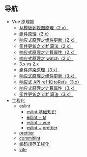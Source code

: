 ## 导航

- Vue 原理篇
  - [从模版到视图原理（2.x）](https://returnmaize.github.io/blog/vue/template-to-dom-2.x.html)
  - [组件原理（2.x）](https://returnmaize.github.io/blog/vue/component-2.x.html)
  - [响应式原理之组件更新（2.x）](https://returnmaize.github.io/blog/vue/reactive-component-update.html)
  - [组件更新之 diff 算法（2.x）](https://returnmaize.github.io/blog/vue/reactive-diff.html)
  - [响应式原理之计算属性（2.x）](https://returnmaize.github.io/blog/vue/reactive-computed.html)
  - [响应式原理之 watch（2.x）](https://returnmaize.github.io/blog/vue/reactive-watch.html)
  - [3.x vs 2.x](https://returnmaize.github.io/blog/vue/2.x-to-3.x-optimize.html)
  - [组件渲染原理（3.x）](https://returnmaize.github.io/blog/vue/template-to-dom-3.x.html)
  - [响应式原理之组件更新（3.x）](https://returnmaize.github.io/blog/vue/reactive-component-update-3.x.html)
  - [响应式 API ref 和 toRefs（3.x）](https://returnmaize.github.io/blog/vue/reactive-api.html)
  - [响应式原理之计算属性（3.x）](https://returnmaize.github.io/blog/vue/reactive-computed-3.x.html)
  - [组件更新之 diff 算法（3.x）](https://returnmaize.github.io/blog/vue/component-update-diff-3.x.html)
- 工程化
  - eslint
    - [eslint 基础知识](https://returnmaize.github.io/blog/engineering/eslint.html)
    - [eslint + ts](https://returnmaize.github.io/blog/engineering/eslint-ts.html)
    - [eslint + vue](https://returnmaize.github.io/blog/engineering/eslint-vue.html)
    - [eslint + prettier](https://returnmaize.github.io/blog/engineering/eslint-prettier.html)
  - [prettier](https://returnmaize.github.io/blog/engineering/prettier.html)
  - [commitlint](https://returnmaize.github.io/blog/engineering/commitlint.html)
  - [编码规范工程化](https://returnmaize.github.io/blog/engineering/code-standard.html)
  - [vite](https://returnmaize.github.io/blog/engineering/vite.html)
